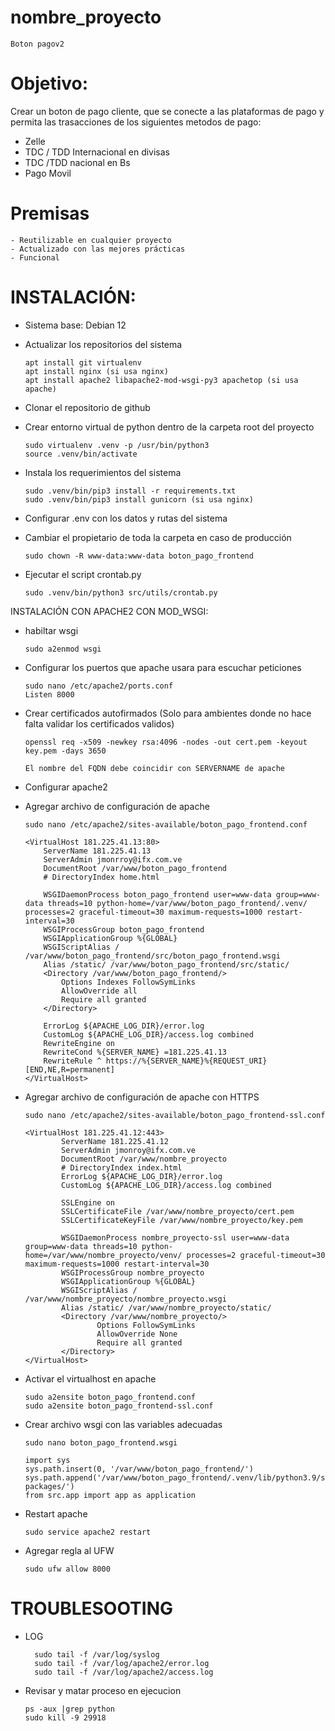 # nombre_proyecto
    Boton pagov2

# Objetivo:
Crear un boton de pago cliente, que se conecte a las plataformas de pago y permita las trasacciones de los siguientes metodos de pago:
- Zelle
- TDC / TDD Internacional en divisas
- TDC /TDD nacional en Bs
- Pago Movil

# Premisas
    - Reutilizable en cualquier proyecto
    - Actualizado con las mejores prácticas
    - Funcional

# INSTALACIÓN:
- Sistema base: Debian 12
- Actualizar los repositorios del sistema

      apt install git virtualenv
      apt install nginx (si usa nginx)
      apt install apache2 libapache2-mod-wsgi-py3 apachetop (si usa apache)

- Clonar el repositorio de github
- Crear entorno virtual de python dentro de la carpeta root del proyecto

      sudo virtualenv .venv -p /usr/bin/python3
      source .venv/bin/activate

- Instala los requerimientos del sistema

      sudo .venv/bin/pip3 install -r requirements.txt
      sudo .venv/bin/pip3 install gunicorn (si usa nginx)

- Configurar .env con los datos y rutas del sistema

- Cambiar el propietario de toda la carpeta en caso de producción

      sudo chown -R www-data:www-data boton_pago_frontend
- Ejecutar el script crontab.py

      sudo .venv/bin/python3 src/utils/crontab.py


INSTALACIÓN CON APACHE2 CON MOD_WSGI:

- habiltar wsgi

      sudo a2enmod wsgi

- Configurar los puertos que apache usara para escuchar peticiones

      sudo nano /etc/apache2/ports.conf
      Listen 8000

- Crear certificados autofirmados (Solo para ambientes donde no hace falta validar los certificados validos)

      openssl req -x509 -newkey rsa:4096 -nodes -out cert.pem -keyout key.pem -days 3650

      El nombre del FQDN debe coincidir con SERVERNAME de apache

- Configurar apache2
- Agregar archivo de configuración de apache
 
      sudo nano /etc/apache2/sites-available/boton_pago_frontend.conf

      <VirtualHost 181.225.41.13:80>
          ServerName 181.225.41.13
          ServerAdmin jmonrroy@ifx.com.ve
          DocumentRoot /var/www/boton_pago_frontend
          # DirectoryIndex home.html

          WSGIDaemonProcess boton_pago_frontend user=www-data group=www-data threads=10 python-home=/var/www/boton_pago_frontend/.venv/ processes=2 graceful-timeout=30 maximum-requests=1000 restart-interval=30
          WSGIProcessGroup boton_pago_frontend
          WSGIApplicationGroup %{GLOBAL}
          WSGIScriptAlias / /var/www/boton_pago_frontend/src/boton_pago_frontend.wsgi
          Alias /static/ /var/www/boton_pago_frontend/src/static/
          <Directory /var/www/boton_pago_frontend/>
              Options Indexes FollowSymLinks
              AllowOverride all
              Require all granted
          </Directory>

          ErrorLog ${APACHE_LOG_DIR}/error.log
          CustomLog ${APACHE_LOG_DIR}/access.log combined
          RewriteEngine on
          RewriteCond %{SERVER_NAME} =181.225.41.13
          RewriteRule ^ https://%{SERVER_NAME}%{REQUEST_URI} [END,NE,R=permanent]
      </VirtualHost>


- Agregar archivo de configuración de apache con HTTPS

      sudo nano /etc/apache2/sites-available/boton_pago_frontend-ssl.conf

      <VirtualHost 181.225.41.12:443>
              ServerName 181.225.41.12
              ServerAdmin jmonroy@ifx.com.ve
              DocumentRoot /var/www/nombre_proyecto
              # DirectoryIndex index.html
              ErrorLog ${APACHE_LOG_DIR}/error.log
              CustomLog ${APACHE_LOG_DIR}/access.log combined

              SSLEngine on
              SSLCertificateFile /var/www/nombre_proyecto/cert.pem
              SSLCertificateKeyFile /var/www/nombre_proyecto/key.pem

              WSGIDaemonProcess nombre_proyecto-ssl user=www-data group=www-data threads=10 python-home=/var/www/nombre_proyecto/venv/ processes=2 graceful-timeout=30 maximum-requests=1000 restart-interval=30
              WSGIProcessGroup nombre_proyecto
              WSGIApplicationGroup %{GLOBAL}
              WSGIScriptAlias / /var/www/nombre_proyecto/nombre_proyecto.wsgi
              Alias /static/ /var/www/nombre_proyecto/static/
              <Directory /var/www/nombre_proyecto/>
                      Options FollowSymLinks
                      AllowOverride None
                      Require all granted
              </Directory>
      </VirtualHost>

- Activar el virtualhost en apache

      sudo a2ensite boton_pago_frontend.conf
      sudo a2ensite boton_pago_frontend-ssl.conf
 

- Crear archivo wsgi con las variables adecuadas
      
      sudo nano boton_pago_frontend.wsgi

      import sys
      sys.path.insert(0, '/var/www/boton_pago_frontend/')
      sys.path.append('/var/www/boton_pago_frontend/.venv/lib/python3.9/site-packages/')
      from src.app import app as application

- Restart apache

      sudo service apache2 restart

- Agregar regla al UFW

      sudo ufw allow 8000

# TROUBLESOOTING

- LOG
 
        sudo tail -f /var/log/syslog
        sudo tail -f /var/log/apache2/error.log
        sudo tail -f /var/log/apache2/access.log

- Revisar y matar proceso en ejecucion

      ps -aux |grep python
      sudo kill -9 29918

